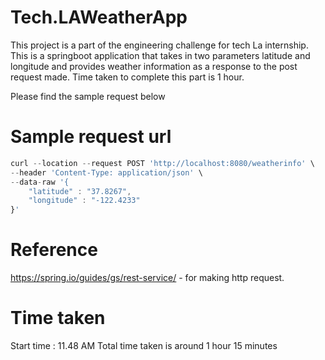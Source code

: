 # Tech.LAWeatherApp
This project is a part of the engineering challenge for tech La internship. This is a springboot application that takes in two parameters latitude and longitude and provides weather information as a response to the post request made. Time taken to complete this part is 1 hour. 

Please find the sample request below

# Sample request url 

```javascript
curl --location --request POST 'http://localhost:8080/weatherinfo' \
--header 'Content-Type: application/json' \
--data-raw '{
	"latitude" : "37.8267",
	"longitude" : "-122.4233"
}'
```

# Reference
https://spring.io/guides/gs/rest-service/ - for making http request.

# Time taken 
Start time : 11.48 AM
Total time taken is around 1 hour 15 minutes
